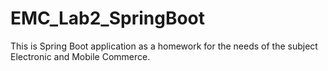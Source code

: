 # EMC_Lab2_SpringBoot
This is Spring Boot application as a homework for the needs of the subject Electronic and Mobile Commerce.
